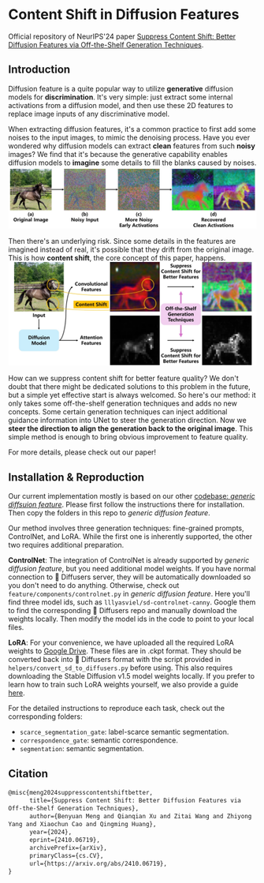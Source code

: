 # Content Shift in Diffusion Features
Official repository of NeurIPS'24 paper [Suppress Content Shift: Better Diffusion Features via Off-the-Shelf Generation Techniques](https://arxiv.org/abs/2410.06719).

## Introduction
Diffusion feature is a quite popular way to utilize **generative** diffusion models for **discrimination**.
It's very simple: just extract some internal activations from a diffusion model, and then use these 2D features to replace image inputs of any discriminative model.  

When extracting diffusion features, it's a common practice to first add some noises to the input images, to mimic the denoising process.
Have you ever wondered why diffusion models can extract **clean** features from such **noisy** images?
We find that it's because the generative capability enables diffusion models to **imagine** some details to fill the blanks caused by noises.
![](figures/content-shift-origin.jpg)  

Then there's an underlying risk.
Since some details in the features are imagined instead of real, it's possible that they drift from the original image.
This is how **content shift**, the core concept of this paper, happens.
![](figures/intro.jpg)  

How can we suppress content shift for better feature quality?
We don't doubt that there might be dedicated solutions to this problem in the future, but a simple yet effective start is always welcomed.
So here's our method: it only takes some off-the-shelf generation techniques and adds no new concepts.
Some certain generation techniques can inject additional guidance information into UNet to steer the generation direction.
Now we **steer the direction to align the generation back to the original image**.
This simple method is enough to bring obvious improvement to feature quality.

For more details, please check out our paper!

## Installation & Reproduction
Our current implementation mostly is based on our other [codebase: *generic diffsuion feature*](https://github.com/Darkbblue/generic-diffusion-feature). Please first follow the instructions there for installation.
Then copy the folders in this repo to *generic diffusion feature*.  

Our method involves three generation techniques: fine-grained prompts, ControlNet, and LoRA. While the first one is inherently supported, the other two requires additional preparation.  

**ControlNet**:
The integration of ControlNet is already supported by *generic diffusion feature*, but you need additional model weights.
If you have normal connection to 🤗 Diffusers server, they will be automatically downloaded so you don't need to do anything.
Otherwise, check out `feature/components/controlnet.py` in *generic diffusion feature*. Here you'll find three model ids, such as `lllyasviel/sd-controlnet-canny`. Google them to find the corresponding 🤗 Diffusers repo and manually download the weights locally. Then modify the model ids in the code to point to your local files.  

**LoRA**:
For your convenience, we have uploaded all the required LoRA weights to [Google Drive](https://drive.google.com/drive/folders/1bVRr-iQZYLT7MRoYm7k2dUEigvlbuKJD?usp=sharing).
These files are in .ckpt format. They should be converted back into 🤗 Diffusers format with the script provided in `helpers/convert_sd_to_diffusers.py` before using. This also requires downloading the Stable Diffusion v1.5 model weights locally.
If you prefer to learn how to train such LoRA weights yourself, we also provide a guide [here](./lora_guide.md).

For the detailed instructions to reproduce each task, check out the corresponding folders:
- `scarce_segmentation_gate`: label-scarce semantic segmentation.
- `correspondence_gate`: semantic correspondence.
- `segmentation`: semantic segmentation.

## Citation
```text
@misc{meng2024suppresscontentshiftbetter,
      title={Suppress Content Shift: Better Diffusion Features via Off-the-Shelf Generation Techniques}, 
      author={Benyuan Meng and Qianqian Xu and Zitai Wang and Zhiyong Yang and Xiaochun Cao and Qingming Huang},
      year={2024},
      eprint={2410.06719},
      archivePrefix={arXiv},
      primaryClass={cs.CV},
      url={https://arxiv.org/abs/2410.06719}, 
}
```
